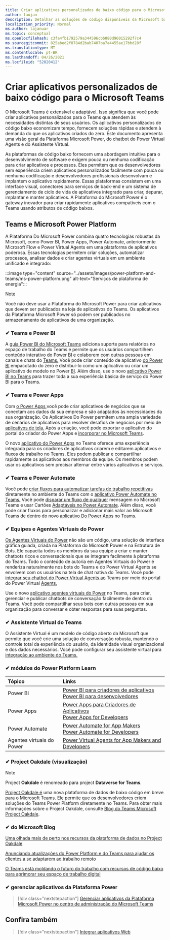```yaml
---
title: Criar aplicativos personalizados de baixo código para o Microsoft Teams
author: laujan
description: Detalhar as soluções de código disponíveis da Microsoft baixa e nenhuma para o Teams
localization_priority: Normal
ms.author: lajanuar
ms.topic: conceptual
ms.openlocfilehash: c3fa4fb1792579a344596cbb080d96015292f7c4
ms.sourcegitcommit: 825abed2f8784d2bab7407ba7a4455ae17bbd28f
ms.translationtype: MT
ms.contentlocale: pt-BR
ms.lasthandoff: 04/26/2021
ms.locfileid: "52020412"
---
```

# <a name="create-low-code-custom-apps-for-microsoft-teams"></a>Criar aplicativos personalizados de baixo código para o Microsoft Teams

O Microsoft Teams é extensível e adaptável. Isso significa que você pode criar aplicativos personalizados para o Teams que atendem às necessidades distintas de seus usuários. Os aplicativos personalizados de código baixo economizam tempo, fornecem soluções rápidas e atendem à demanda do que os aplicativos criados do zero. Este documento apresenta uma visão geral da Plataforma Microsoft Power, do chatbot do Power Virtual Agents e do Assistente Virtual.

As plataformas de código baixo fornecem uma abordagem intuitiva para o desenvolvimento de software e exigem pouca ou nenhuma codificação para criar aplicativos e processos. Eles permitem que os desenvolvedores sem experiência criem aplicativos personalizados facilmente com pouca ou nenhuma codificação e desenvolvedores profissionais desenvolvam e implantem o aplicativo rapidamente. Essas plataformas consistem em uma interface visual, conectores para serviços de back-end e um sistema de gerenciamento de ciclo de vida de aplicativos integrado para criar, depurar, implantar e manter aplicativos. A Plataforma do Microsoft Power é o gateway inovador para criar rapidamente aplicativos compatíveis com o Teams usando atributos de código baixos.

## <a name="teams-and-microsoft-power-platform"></a>Teams e Microsoft Power Platform

A Plataforma Do Microsoft Power combina quatro tecnologias robustas da Microsoft, como Power BI, Power Apps, Power Automate, anteriormente Microsoft Flow e Power Virtual Agents em uma plataforma de aplicativos poderosa. Essas tecnologias permitem criar soluções, automatizar processos, analisar dados e criar agentes virtuais em um ambiente unificado e integrado:

:::image type="content" source="../assets/images/power-platform-and-teams/ms-power-platform.png" alt-text="Serviços de plataforma de energia":::

> [!NOTE]
> Você não deve usar a Plataforma do Microsoft Power para criar aplicativos que devem ser publicados na loja de aplicativos do Teams. Os aplicativos da Plataforma Microsoft Power só podem ser publicados no armazenamento de aplicativos de uma organização.

### <a name="-teams-and-power-bi"></a>✔ Teams e Power BI

A [guia Power BI do Microsoft Teams](https://powerbi.microsoft.com/blog/announcing-new-power-bi-tab-for-microsoft-teams/) adiciona suporte para relatórios no espaço de trabalho do Teams e permite que os usuários compartilhem conteúdo interativo do Power [BI](/power-bi/collaborate-share/service-embed-report-microsoft-teams) e colaborem com outras pessoas em canais e chats do [Teams.](/power-bi/collaborate-share/service-collaborate-microsoft-teams) Você pode criar conteúdo de aplicativo [do Power BI](/power-bi/collaborate-share/service-create-distribute-apps) empacotado do zero e distribuí-lo como um aplicativo ou criar um aplicativo de modelo no Power [BI](/connect-data/service-template-apps-create). Além disso, use o novo [aplicativo Power BI no Teams](https://go.microsoft.com/fwlink/?linkid=2143643) para trazer toda a sua experiência básica de serviço do Power BI para o Teams.

### <a name="-teams-and-power-apps"></a>✔ Teams e Power Apps

Com [o Power Apps,](/powerapps/powerapps-overview)você pode criar aplicativos de negócios que se conectam aos dados da sua empresa e são adaptados às necessidades da sua organização.  Os Aplicativos Do Power permitem uma ampla variedade de cenários de aplicativos para resolver desafios de negócios por meio de [aplicativos de tela.](/powerapps/maker/#canvas-apps) Após a criação, você pode exportar o aplicativo do portal do criador do Power Apps e [incorporar no Microsoft Teams](/power-platform/admin/embed-app-teams).

O novo [aplicativo do Power Apps](https://go.microsoft.com/fwlink/?linkid=2143374) no Teams oferece uma experiência integrada para os criadores de aplicativos criarem e editarem aplicativos e fluxos de trabalho no Teams. Eles podem publicar e compartilhar rapidamente os aplicativos aos membros da equipe. Os membros podem usar os aplicativos sem precisar alternar entre vários aplicativos e serviços.

### <a name="-teams-and-power-automate"></a>✔ Teams e Power Automate

Você pode [criar fluxos para automatizar tarefas de trabalho repetitivas](https://flow.microsoft.com/connectors/shared_teams/microsoft-teams/) diretamente no ambiente do Teams com o [aplicativo Power Automate no Teams.](/power-automate/flows-teams) Você pode [disparar um fluxo de qualquer](/power-automate/trigger-flow-teams-message) mensagem no Microsoft Teams e usar Cartões [Adaptáveis no Power Automate](/power-automate/create-adaptive-cards). Além disso, você pode criar fluxos para personalizar e adicionar mais valor ao Microsoft Teams de dentro do novo [aplicativo Do Power Apps](https://go.microsoft.com/fwlink/?linkid=2143539) no Teams.

### <a name="-teams-and-power-virtual-agents"></a>✔ Equipes e Agentes Virtuais do Power

[Os Agentes Virtuais do Power](/power-virtual-agents/fundamentals-what-is-power-virtual-agents) não são um código, uma solução de interface gráfica guiada, criada na Plataforma do Microsoft Power e na Estrutura de Bots. Ele capacita todos os membros da sua equipe a criar e manter chatbots ricos e conversacionais que se integram facilmente à plataforma do Teams. Todo o conteúdo de autoria em Agentes Virtuais do Power é renderiza naturalmente nos bots do Teams e do Power Virtual Agents se envolvem com os usuários na tela de chat nativa do Teams. Você pode [integrar seu chatbot do Power Virtual Agents ao](/power-virtual-agents/publication-add-bot-to-microsoft-teams) Teams por meio do portal do Power Virtual [Agents.](https://powervirtualagents.microsoft.com)

Use o novo [aplicativo agentes virtuais do Power](https://aka.ms/pva-teams-docs) no Teams, para criar, gerenciar e publicar chatbots de conversação facilmente de dentro do Teams. Você pode compartilhar seus bots com outras pessoas em sua organização para conversar e obter respostas para suas perguntas.

### <a name="-virtual-assistant-for-teams"></a>✔ Assistente Virtual do Teams

O Assistente Virtual é um modelo de código aberto da Microsoft que permite que você crie uma solução de conversação robusta, mantendo o controle total da experiência do usuário, da identidade visual organizacional e dos dados necessários. Você pode configurar seu assistente virtual para [integração ao ambiente do Teams.](https://microsoft.github.io/botframework-solutions/clients-and-channels/tutorials/enable-teams/1-intro) 

### <a name="-power-platform-learn-modules"></a>✔ módulos do Power Platform Learn

|  Tópico  |  Links  |
|:---------|:----------------------|
|Power BI|[Power BI para criadores de aplicativos](/learn/browse/?expanded=power-platform&products=power-bi&roles=maker)</br>[Power BI para desenvolvedores](/learn/browse/?expanded=power-platform&products=power-bi&roles=developer)|
|Power Apps|[Power Apps para Criadores de Aplicativos](/learn/browse/?products=power-apps&roles=maker)</br>[Power Apps for Developers](/learn/browse/?products=power-apps)|
|Power Automate|[Power Automate for App Makers](/learn/browse/?expanded=power-platform&products=power-automate&roles=maker)</br>[Power Automate for Developers](/learn/browse/?expanded=power-platform&products=power-automate&roles=developer)|
|Agentes virtuais do Power|[Power Virtual Agents for App Makers and Developers](/learn/browse/?products=power-virtual-agents&expanded=power-platform&roles=maker)|

### <a name="-project-oakdale-preview"></a>✔ Project Oakdale (visualização)

> [!NOTE]
> Project **Oakdale** é renomeado para project **Dataverse for Teams**.

[Project Oakdale é](https://techcommunity.microsoft.com/t5/microsoft-teams-blog/teams-is-shaping-the-future-of-work-with-low-code-features-to/ba-p/1507180
) uma nova plataforma de dados de baixo código em breve para o Microsoft Teams. Ele permite que os desenvolvedores criem soluções do Teams Power Platform diretamente no Teams. Para obter mais informações sobre o Project Oakdale, consulte [Blog do Teams Microsoft Project Oakdale](https://powerapps.microsoft.com/blog/introducing-project-oakdale-a-new-low-code-data-platform-for-microsoft-teams).

### <a name="-microsoft-blog-insights"></a>✔ do Microsoft Blog

[Uma olhada mais de perto nos recursos da plataforma de dados no Project Oakdale](https://powerapps.microsoft.com/blog/a-closer-look-at-data-platform-capabilities-in-project-oakdale/)

[Anunciando atualizações do Power Platform e do Teams para ajudar os clientes a se adaptarem ao trabalho remoto](https://cloudblogs.microsoft.com/powerplatform/2020/05/19/announcing-power-platform-and-teams-updates-to-help-customers-adapt-to-remote-work/)

[O Teams está moldando o futuro do trabalho com recursos de código baixo para aprimorar seu espaço de trabalho digital](https://techcommunity.microsoft.com/t5/microsoft-teams-blog/teams-is-shaping-the-future-of-work-with-low-code-features-to/ba-p/1507180)

### <a name="-managing-power-platform-apps"></a>✔ gerenciar aplicativos da Plataforma Power

> [!div class="nextstepaction"]
> [Gerenciar aplicativos da Plataforma Microsoft Power no centro de administração do Microsoft Teams](/microsoftteams/manage-power-platform-apps)

## <a name="see-also"></a>Confira também

> [!div class="nextstepaction"]
> [Integrar aplicativos Web](~/samples/integrate-web-apps-overview.md)